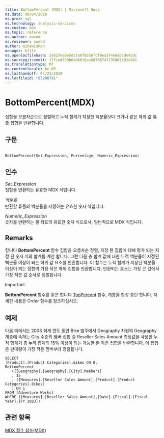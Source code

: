 ```yaml
---
title: BottomPercent (MDX) | Microsoft Docs
ms.date: 06/04/2018
ms.prod: sql
ms.technology: analysis-services
ms.custom: mdx
ms.topic: reference
ms.author: owend
ms.reviewer: owend
author: minewiskan
manager: kfile
ms.openlocfilehash: 2a627ea8e5dd7a8f8266fcf0ea374e6abcde4bdc
ms.sourcegitcommit: f7fced330b64d6616aeb8766747295807c92dd41
ms.translationtype: MT
ms.contentlocale: ko-KR
ms.lasthandoff: 04/23/2019
ms.locfileid: "63208791"
---
```

# <a name="bottompercent-mdx"></a>BottomPercent(MDX)


  집합을 오름차순으로 정렬하고 누적 합계가 지정한 백분율보다 크거나 같은 하위 값 튜플 집합을 반환합니다.  
  
## <a name="syntax"></a>구문  
  
```  
  
BottomPercent(Set_Expression, Percentage, Numeric_Expression)   
```  
  
## <a name="arguments"></a>인수  
 *Set_Expression*  
 집합을 반환하는 유효한 MDX 식입니다.  
  
 *백분율*  
 반환할 튜플의 백분율을 지정하는 유효한 숫자 식입니다.  
  
 *Numeric_Expression*  
 숫자를 반환하는 셀 좌표의 유효한 숫자 식으로서, 일반적으로 MDX 식입니다.  
  
## <a name="remarks"></a>Remarks  
 합니다 **BottomPercent** 함수 집합을 오름차순 정렬, 지정 된 집합에 대해 평가 되는 지정 된 숫자 식의 합계를 계산 합니다. 그런 다음 총 합계 값에 대한 누적 백분율이 지정된 백분율 이상이 되는 하위 값 요소를 반환합니다. 이 함수는 누적 합계가 지정된 백분율 이상이 되는 집합의 가장 작은 하위 집합을 반환합니다. 반환되는 요소는 가장 큰 값에서 가장 작은 값 순서로 정렬됩니다.  
  
> [!IMPORTANT]  
>  **BottomPercent** 함수를 같은 합니다 [TopPercent](../mdx/toppercent-mdx.md) 함수, 계층을 항상 중단 합니다. 자세한 내용은 Order 함수를 참조하십시오.  
  
## <a name="example"></a>예제  
 다음 예에서는 2003 회계 연도 동안 Bike 범주에서 Geography 차원의 Geography 계층에 속하는 City 수준의 멤버 집합 중 Reseller Sales Amount 측정값을 사용한 누적 합계가 총 누적 합계의 15% 이상이 되는 가능한 한 작은 집합을 반환합니다. 이 집합은 판매량이 가장 적은 멤버부터 정렬됩니다.  
  
```  
SELECT  
[Product].[Product Categories].Bikes ON 0,  
BottomPercent  
   ({[Geography].[Geography].[City].Members}  
   , 15  
   , ([Measures].[Reseller Sales Amount],[Product].[Product Categories].Bikes)  
   ) ON 1  
FROM [Adventure Works]  
WHERE ([Measures].[Reseller Sales Amount],[Date].[Fiscal].[Fiscal Year].[FY 2003])  
```  
  
## <a name="see-also"></a>관련 항목  
 [MDX 함수 참조&#40;MDX&#41;](../mdx/mdx-function-reference-mdx.md)  
  
  
